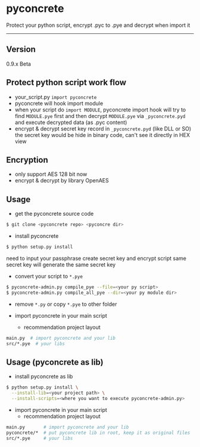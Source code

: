 pyconcrete
=======
Protect your python script, encrypt .pyc to .pye and decrypt when import it

--------------

Version
--------------
0.9.x Beta


Protect python script work flow
--------------
* your_script.py `import pyconcrete`
* pyconcrete will hook import module
* when your script do `import MODULE`, pyconcrete import hook will try to find `MODULE.pye` first
  and then decrypt `MODULE.pye` via `_pyconcrete.pyd` and execute decrypted data (as .pyc content)
* encrypt & decrypt secret key record in `_pyconcrete.pyd` (like DLL or SO)
  the secret key would be hide in binary code, can't see it directly in HEX view


Encryption
--------------
* only support AES 128 bit now
* encrypt & decrypt by library OpenAES


Usage
--------------
* get the pyconcrete source code
```sh
$ git clone <pyconcrete repo> <pyconcre dir>
```

* install pyconcrete
```sh
$ python setup.py install
```
  need to input your passphrase create secret key and encrypt script
  same secret key will generate the same secret key

* convert your script to `*.pye`
```sh
$ pyconcrete-admin.py compile_pye --file=<your py script>
$ pyconcrete-admin.py compile_all_pye --dir=<your py module dir>
```

* remove `*.py` or copy `*.pye` to other folder

* import pyconcrete in your main script
  * recommendation project layout
```sh
main.py  # import pyconcrete and your lib
src/*.pye  # your libs
```


Usage (pyconcrete as lib)
--------------
* install pyconcrete as lib
```sh
$ python setup.py install \
  --install-lib=<your project path> \
  --install-scripts=<where you want to execute pyconcrete-admin.py>
```

* import pyconcrete in your main script
  * recommendation project layout
```sh
main.py       # import pyconcrete and your lib
pyconcrete/*  # put pyconcrete lib in root, keep it as original files
src/*.pye     # your libs
```
